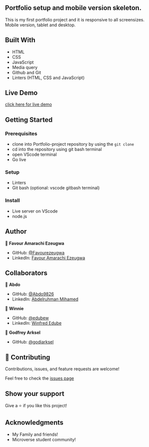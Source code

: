 ## Portfolio setup and mobile version skeleton.

This is my first portfolio project and it is responsive to all screensizes. Mobile version, tablet and desktop.

## Built With

- HTML
- CSS
- JavaScript
- Media query
- Github and Git
- Linters (HTML, CSS and JavaScript)

## Live Demo

[click here for live demo](https://favourezeugwa.github.io/First-Portfolio/)

## Getting Started

### Prerequisites

- clone into Portfolio-project repository by using the `git clone`
- cd into the repository using git bash terminal
- open VScode terminal
- Go live

### Setup

- Linters
- Git bash (optional: vscode gitbash terminal)

### Install

- Live server on VScode
- node.js

## Author

👤 **Favour Amarachi Ezeugwa**

- GitHub: [@Favourezeugwa](https://github.com/Favourezeugwa)
- LinkedIn: [Favour Amarachi Ezeugwa](https://www.linkedin.com/in/favour-amarachi-ezeugwa-a5bb31149/)

## Collaborators

👤 **Abdo**

- GitHub: [@Abdo9826](https://github.com/Abdo9826)
- LinkedIn: [Abdelruhman Mihamed](https://www.linkedin.com/in/abdelruhman-mihamed-a42667179/)

👤 **Winnie**

- GitHub: [@edubew](https://github.com/edubew)
- LinkedIn: [Winfred Edube](https://www.linkedin.com/in/winfred-edube-9820a422a/)

👤 **Godfrey Arksel**

- GitHub: [@godiarksel](https://github.com/godiarksel)

## 🤝 Contributing

Contributions, issues, and feature requests are welcome!

Feel free to check the [issues page](https://github.com/Favourezeugwa/First-Portfolio/issues)

## Show your support

Give a ⭐️ if you like this project!

## Acknowledgments

- My Family and friends!
- Microverse student community!
